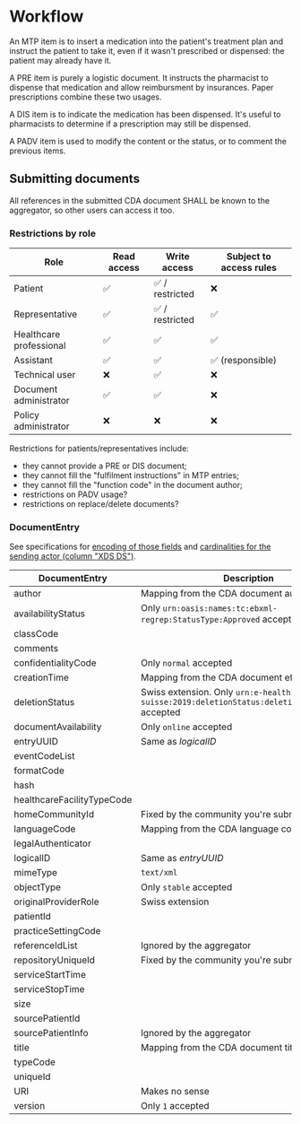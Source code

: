 # Workflow

An MTP item is to insert a medication into the patient's treatment plan and instruct the patient to take it, even if it wasn't prescribed or dispensed: the patient may already have it.

A PRE item is purely a logistic document. It instructs the pharmacist to dispense that medication and allow reimbursment by insurances. Paper prescriptions combine these two usages.

A DIS item is to indicate the medication has been dispensed. It's useful to pharmacists to determine if a prescription may still be dispensed.

A PADV item is used to modify the content or the status, or to comment the previous items.

## Submitting documents

All references in the submitted CDA document SHALL be known to the aggregator, so other users can access it too.

### Restrictions by role

| Role                    | Read access | Write access   | Subject to access rules |
|-------------------------|-------------|----------------|-------------------------|
| Patient                 | ✅           | ✅ / restricted | ❌                       |
| Representative          | ✅           | ✅ / restricted | ✅                       |
| Healthcare professional | ✅           | ✅              | ✅                       |
| Assistant               | ✅           | ✅              | ✅ (responsible)         |
| Technical user          | ❌           | ✅              | ❌                       |
| Document administrator  | ✅           | ✅              | ❌                       |
| Policy administrator    | ❌           | ❌              | ❌                       |

Restrictions for patients/representatives include:

- they cannot provide a PRE or DIS document;
- they cannot fill the "fulfilment instructions" in MTP entries;
- they cannot fill the "function code" in the document author;
- restrictions on PADV usage?
- restrictions on replace/delete documents?

### DocumentEntry

See specifications for [encoding of those fields](https://profiles.ihe.net/ITI/TF/Volume3/ch-4.2.html#4.2.3) and [cardinalities for the sending actor (column "XDS DS")](https://profiles.ihe.net/ITI/TF/Volume3/ch-4.3.html#4.3.1).

| DocumentEntry              | Description |
|----------------------------|-------------|
| author                     | Mapping from the CDA document author |
| availabilityStatus         | Only `urn:oasis:names:tc:ebxml-regrep:StatusType:Approved` accepted |
| classCode                  |  |
| comments                   |  |
| confidentialityCode        | Only `normal` accepted |
| creationTime               | Mapping from the CDA document effective time |
| deletionStatus             | Swiss extension. Only `urn:e-health-suisse:2019:deletionStatus:deletionNotRequested` accepted |
| documentAvailability       | Only `online` accepted |
| entryUUID                  | Same as _logicalID_ |
| eventCodeList              |  |
| formatCode                 |  |
| hash                       |  |
| healthcareFacilityTypeCode |  |
| homeCommunityId            | Fixed by the community you're submitting to |
| languageCode               | Mapping from the CDA language code |
| legalAuthenticator         |  |
| logicalID                  | Same as _entryUUID_ |
| mimeType                   | `text/xml` |
| objectType                 | Only `stable` accepted |
| originalProviderRole       | Swiss extension |
| patientId                  |  |
| practiceSettingCode        |  |
| referenceIdList            | Ignored by the aggregator |
| repositoryUniqueId         | Fixed by the community you're submitting to |
| serviceStartTime           |  |
| serviceStopTime            |  |
| size                       |  |
| sourcePatientId            |  |
| sourcePatientInfo          | Ignored by the aggregator |
| title                      | Mapping from the CDA document title. Mandatory. |
| typeCode                   |  |
| uniqueId                   |  |
| URI                        | Makes no sense |
| version                    | Only `1` accepted |
